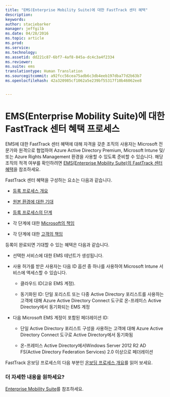 ```yaml
---
title: "EMS(Enterprise Mobility Suite)에 대한 FastTrack 센터 혜택"
description: 
keywords: 
author: staciebarker
manager: jeffgilb
ms.date: 04/28/2016
ms.topic: article
ms.prod: 
ms.service: 
ms.technology: 
ms.assetid: dd221c87-6bf7-4af8-845a-dc4c3a4f2334
ms.reviewer: 
ms.suite: ems
translationtype: Human Translation
ms.sourcegitcommit: a92fcc56cea75adb6c3db4eeb197dba77d2b63b7
ms.openlocfilehash: 42a320985cf1062a5e239bf55317f10b46062ee8


---
```


# EMS(Enterprise Mobility Suite)에 대한 FastTrack 센터 혜택 프로세스
EMS에 대한 FastTrack 센터 혜택에 대해 자격을 갖춘 조직의 사용자는 Microsoft 전문가와 원격으로 협업하여 Azure Active Directory Premium, Microsoft Intune 및/또는 Azure Rights Management 환경을 사용할 수 있도록 준비할 수 있습니다. 해당 조직의 적격 여부를 확인하려면 [EMS(Enterprise Mobility Suite)의 FastTrack 센터 혜택](fasttrack-center-benefit-for-enterprise-mobility-suite-ems.md)을 참조하세요.


FastTrack 센터 혜택을 구성하는 요소는 다음과 같습니다. 

-   [등록 프로세스 개요](fasttrack-center-benefit-process-for-ems-overview.md)

-   [원본 환경에 대한 기대](fasttrack-center-benefit-process-for-ems-environment-expectations.md)

-   [등록 프로세스의 단계](fasttrack-center-benefit-process-for-ems-phases.md)

-   각 단계에 대한 [Microsoft의 책임](fasttrack-center-benefit-process-for-ems-microsoft-responsibilities.md)

-   각 단계에 대한 [고객의 책임](fasttrack-center-benefit-process-for-ems-your-responsibilities.md)

등록이 완료되면 기대할 수 있는 혜택은 다음과 같습니다.

-   선택한 서비스에 대한 EMS 테넌트가 생성됩니다.

-   사용 허가를 받은 사용자는 다음 ID 옵션 중 하나를 사용하여 Microsoft Intune 서비스에 액세스할 수 있습니다.

    -   클라우드 ID(고유 EMS 계정).

    -   동기화된 ID: 단일 포리스트 또는 다중 Active Directory 포리스트를 사용하는 고객에 대해 Azure Active Directory Connect 도구로 온-프레미스 Active Directory에서 동기화되는 EMS 계정

-   다음 Microsoft EMS 계정이 포함된 페더레이션 ID:

    -   단일 Active Directory 포리스트 구성을 사용하는 고객에 대해 Azure Active Directory Connect 도구로 Active Directory에서 동기화됨

    -   온-프레미스 Active Directory에서Windows Server 2012 R2 AD FS(Active Directory Federation Services) 2.0 이상으로 페더레이션

FastTrack 온보딩 프로세스의 다음 부분인 [온보딩 프로세스 개요](fasttrack-center-benefit-process-for-ems-overview.md)를 읽어 보세요.

### 더 자세한 내용을 원하세요?
[Enterprise Mobility Suite](https://www.microsoft.com/en-us/server-cloud/enterprise-mobility/overview.aspx)를 참조하세요.




<!--HONumber=Jun16_HO4-->


